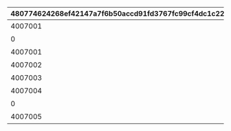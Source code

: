 |480774624268ef42147a7f6b50accd91fd3767fc99cf4dc1c22819689aa9508b|c515b915089b65a96ccf92188f021fce99c668716facc4b9d4c96b7fdcf71493|0ef882c4181efd0d5d1d8804fbcf5f80741b71c443dddc9476f04cf72d19af61|a99f6963d591fa1b28ee66cb8a7e62f9267da4bb3a3c70ad9742938066849f57|1826baba6c5f2bb80791b81843ad6fbd6958dd76d96d56a409cd2fe1b87ef7ec|0f4696f1a59513731a573deca05a36635ff5c33333efe3a7469bac2f95fc766c|663f304fb4ea816214fa655b2e09c73303fddd563075096df278485220d411da|07f9bcba8fc6cfb0760521dcfbf9f92fd084ffab422f42e1ee9a73fc484e6df5|cdee025de89e84dccf9521dbdf415a6bb6265e6c2426fab61608f4a044cdcfcf|
| --- | --- | --- | --- | --- | --- | --- | --- | --- |
|4007001|2020/04/02|1002|2020/04/01 23:59:59|1|1|2020/04/01|0|バトル オブ ランドソル|
|0|2020/04/02|1002|2020/04/01 23:59:59|0|2|2020/04/01|1002001|バトル オブ ランドソル|
|4007001|0|1002|2020/04/01 23:59:59|2|3|2020/04/01|0|バトル オブ ランドソル|
|4007002|0|1002|2020/04/01 23:59:59|0|4|2020/04/01|0|バトル オブ ランドソル|
|4007003|0|1002|2020/04/01 23:59:59|0|5|2020/04/01|0|バトル オブ ランドソル|
|4007004|0|1002|2020/04/01 23:59:59|0|6|2020/04/01|0|バトル オブ ランドソル|
|0|2020/04/02|1002|2020/04/01 23:59:59|0|7|2020/04/01|0|バトル オブ ランドソル|
|4007005|0|1002|2020/04/08 23:59:59|0|8|2020/04/02|0|バトル オブ ランドソル|